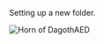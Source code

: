 Setting up a new folder.

![Horn of Dagoth](https://www.nps.gov/npmap/dev/symbols/pictograph/aed-black-22.svg)AED
